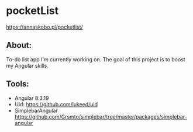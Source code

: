 # pocketList

https://annaskobo.pl/pocketlist/

## About:

To-do list app I'm currently working on. The goal of this project is to boost my Angular skills.

## Tools:
* Angular 8.3.19
* Uid: https://github.com/lukeed/uid
* SimplebarAngular https://github.com/Grsmto/simplebar/tree/master/packages/simplebar-angular
